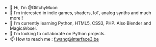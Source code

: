 - 👋 Hi, I’m @GlitchyMuon
- 👀 I’m interested in indie games, shaders, IoT, analog synths and much more !
- 🌱 I’m currently learning Python, HTML5, CSS3, PHP. Also Blender and MagicaVoxel.
- 💞️ I’m looking to collaborate on Python projects.
- 📫 How to reach me : f.wang@interface3.be

<!---
GlitchyMuon/GlitchyMuon is a ✨ special ✨ repository because its `README.md` (this file) appears on your GitHub profile.
You can click the Preview link to take a look at your changes.
--->
